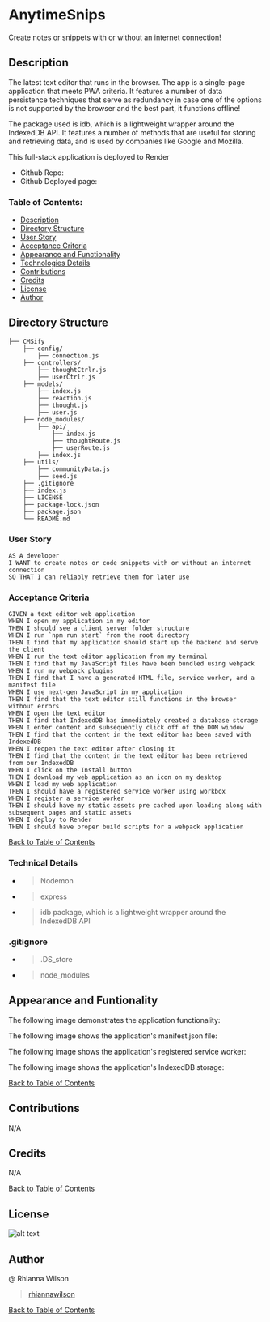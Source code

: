 # AnytimeSnips
Create notes or snippets with or without an internet connection!

## Description
The latest text editor that runs in the browser. The app is a single-page application that meets PWA criteria. It features a number of data persistence techniques that serve as redundancy in case one of the options is not supported by the browser and the best part, it functions offline! 

The package used is idb, which is a lightweight wrapper around the IndexedDB API. It features a number of methods that are useful for storing and retrieving data, and is used by companies like Google and Mozilla.

This full-stack application is deployed to Render

- Github Repo:
- Github Deployed page:

### Table of Contents:
- [Description](#description)
- [Directory Structure](#directory-structure)
- [User Story](#user-story)
- [Acceptance Criteria](#acceptance-criteria)
- [Appearance and Functionality](#appearance-and-funtionality)
- [Technologies Details](#technical-details)
- [Contributions](#contributions)
- [Credits](#credits)
- [License](#license)
- [Author](#author)

## Directory Structure
```  
├── CMSify
    ├── config/ 
        ├── connection.js 
    ├── controllers/
        ├── thoughtCtrlr.js 
        ├── userCtrlr.js     
    ├── models/ 
        ├── index.js 
        ├── reaction.js 
        ├── thought.js 
        ├── user.js
    ├── node_modules/          
        ├── api/ 
            ├── index.js 
            ├── thoughtRoute.js 
            ├── userRoute.js
        ├── index.js                
    ├── utils/
        ├── communityData.js      
        ├── seed.js                 
    ├── .gitignore    
    ├── index.js  
    ├── LICENSE
    ├── package-lock.json
    ├── package.json
    └── README.md  
```

### User Story
```
AS A developer
I WANT to create notes or code snippets with or without an internet connection
SO THAT I can reliably retrieve them for later use
```

### Acceptance Criteria
```
GIVEN a text editor web application
WHEN I open my application in my editor
THEN I should see a client server folder structure
WHEN I run `npm run start` from the root directory
THEN I find that my application should start up the backend and serve the client
WHEN I run the text editor application from my terminal
THEN I find that my JavaScript files have been bundled using webpack
WHEN I run my webpack plugins
THEN I find that I have a generated HTML file, service worker, and a manifest file
WHEN I use next-gen JavaScript in my application
THEN I find that the text editor still functions in the browser without errors
WHEN I open the text editor
THEN I find that IndexedDB has immediately created a database storage
WHEN I enter content and subsequently click off of the DOM window
THEN I find that the content in the text editor has been saved with IndexedDB
WHEN I reopen the text editor after closing it
THEN I find that the content in the text editor has been retrieved from our IndexedDB
WHEN I click on the Install button
THEN I download my web application as an icon on my desktop
WHEN I load my web application
THEN I should have a registered service worker using workbox
WHEN I register a service worker
THEN I should have my static assets pre cached upon loading along with subsequent pages and static assets
WHEN I deploy to Render
THEN I should have proper build scripts for a webpack application
```
[Back to Table of Contents](#table-of-contents)

### Technical Details
- > Nodemon
- > express
- > idb package, which is a lightweight wrapper around the IndexedDB API

### .gitignore 
- > .DS_store 
- > node_modules

## Appearance and Funtionality

The following image demonstrates the application functionality:
[](#)

The following image shows the application's manifest.json file:
[](#)

The following image shows the application's registered service worker:
[](#)

The following image shows the application's IndexedDB storage:
[](#)



[Back to Table of Contents](#table-of-contents)
## Contributions
N/A

## Credits
N/A

[Back to Table of Contents](#table-of-contents)

## License
![alt text](https://img.shields.io/badge/License-_MIT-blue.svg)

## Author
@ Rhianna Wilson
> [rhiannawilson](https://github.com/rhiannawilson)

[Back to Table of Contents](#table-of-contents)
